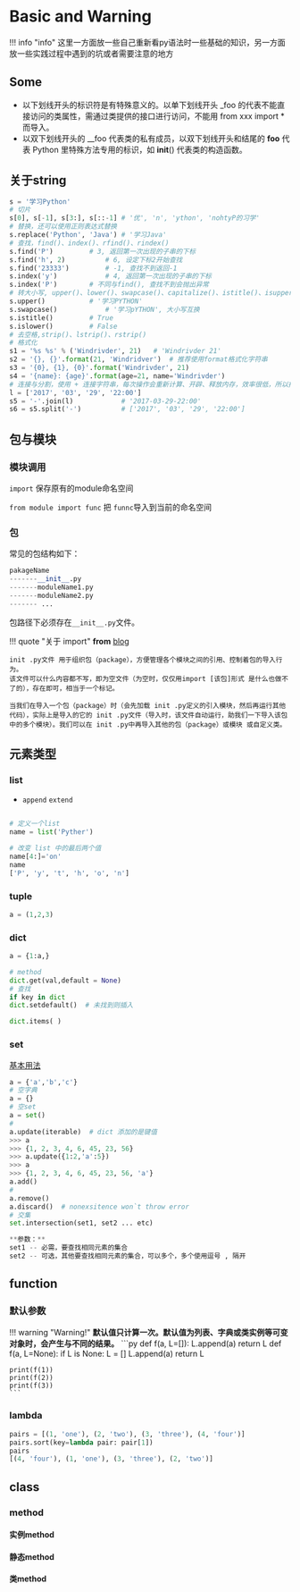# Basic and Warning

!!! info "info"
    这里一方面放一些自己重新看py语法时一些基础的知识，另一方面放一些实践过程中遇到的坑或者需要注意的地方

## Some

- 以下划线开头的标识符是有特殊意义的。以单下划线开头 _foo 的代表不能直接访问的类属性，需通过类提供的接口进行访问，不能用 from xxx import * 而导入。
- 以双下划线开头的 __foo 代表类的私有成员，以双下划线开头和结尾的 __foo__ 代表 Python 里特殊方法专用的标识，如 __init__() 代表类的构造函数。


## 关于string

```py
s = '学习Python'
# 切片
s[0], s[-1], s[3:], s[::-1]	# '优', 'n', 'ython', 'nohtyP的习学'
# 替换，还可以使用正则表达式替换
s.replace('Python', 'Java')	# '学习Java'
# 查找，find()、index()、rfind()、rindex()
s.find('P')			# 3, 返回第一次出现的子串的下标
s.find('h', 2)			# 6, 设定下标2开始查找
s.find('23333')			# -1, 查找不到返回-1
s.index('y')			# 4, 返回第一次出现的子串的下标
s.index('P')		# 不同与find(), 查找不到会抛出异常
# 转大小写, upper()、lower()、swapcase()、capitalize()、istitle()、isupper()、islower()
s.upper()			# '学习PYTHON'
s.swapcase()			# '学习pYTHON', 大小写互换
s.istitle()			# True
s.islower()			# False
# 去空格,strip()、lstrip()、rstrip()
# 格式化
s1 = '%s %s' % ('Windrivder', 21)	# 'Windrivder 21'
s2 = '{}, {}'.format(21, 'Windridver')	# 推荐使用format格式化字符串
s3 = '{0}, {1}, {0}'.format('Windrivder', 21)
s4 = '{name}: {age}'.format(age=21, name='Windrivder')
# 连接与分割，使用 + 连接字符串，每次操作会重新计算、开辟、释放内存，效率很低，所以推荐使用join
l = ['2017', '03', '29', '22:00']
s5 = '-'.join(l)			# '2017-03-29-22:00'
s6 = s5.split('-')			# ['2017', '03', '29', '22:00']
```

## 包与模块

### **模块调用**

`import` 保存原有的module命名空间

`from module import func` 把 `funnc`导入到当前的命名空间

### 包

常见的包结构如下：

```py
pakageName
-------__init__.py
-------moduleName1.py
-------moduleName2.py
------- ...
```

包路径下必须存在` __init__.py `文件。

!!! quote "关于 import"
    **from** [blog](https://cloud.tencent.com/developer/article/2103543)
    
    init .py文件 用于组织包（package），方便管理各个模块之间的引用、控制着包的导入行为。
    该文件可以什么内容都不写，即为空文件（为空时，仅仅用import [该包]形式 是什么也做不了的），存在即可，相当于一个标记。
    
    当我们在导入一个包（package）时（会先加载 init .py定义的引入模块，然后再运行其他代码），实际上是导入的它的 init .py文件（导入时，该文件自动运行，助我们一下导入该包中的多个模块）。我们可以在 init .py中再导入其他的包（package）或模块 或自定义类。

## 元素类型

### list

- `append`  `extend`

```py

# 定义一个list
name = list('Pyther')

# 改变 list 中的最后两个值
name[4:]='on'
name
['P', 'y', 't', 'h', 'o', 'n']
```

### tuple

```python
a = (1,2,3)
```

### dict
```python
a = {1:a,}

# method
dict.get(val,default = None)
# 查找
if key in dict
dict.setdefault()  # 未找到则插入

dict.items( )  
```
### set
[基本用法](https://mp.weixin.qq.com/s?__biz=MzkxNDI3NjcwMw==&mid=2247493314&idx=1&sn=cb92c32937dfd1f1bba3a0ae5862b7f4&source=41#wechat_redirect)

```python
a = {'a','b','c'}
# 空字典
a = {}
# 空set
a = set()
#
a.update(iterable)  # dict 添加的是键值
>>> a
>>> {1, 2, 3, 4, 6, 45, 23, 56}
>>> a.update({1:2,'a':5})
>>> a
>>> {1, 2, 3, 4, 6, 45, 23, 56, 'a'}
a.add()
#
a.remove()
a.discard()  # nonexsitence won`t throw error
# 交集
set.intersection(set1, set2 ... etc)

**参数：**
set1 -- 必需，要查找相同元素的集合
set2 -- 可选，其他要查找相同元素的集合，可以多个，多个使用逗号 , 隔开

```

## function

### 默认参数

!!! warning "Warning!"
    **默认值只计算一次。默认值为列表、字典或类实例等可变对象时，会产生与不同的结果。**
    ```py
    def f(a, L=[]):
        L.append(a)
        return L
    def f(a, L=None):
        if L is None:
            L = []
        L.append(a)
        return L

    print(f(1))
    print(f(2))
    print(f(3))
    ```

### lambda

```python
pairs = [(1, 'one'), (2, 'two'), (3, 'three'), (4, 'four')]
pairs.sort(key=lambda pair: pair[1])
pairs
[(4, 'four'), (1, 'one'), (3, 'three'), (2, 'two')]
```

## class

### method

#### 实例method

#### 静态method

#### 类method